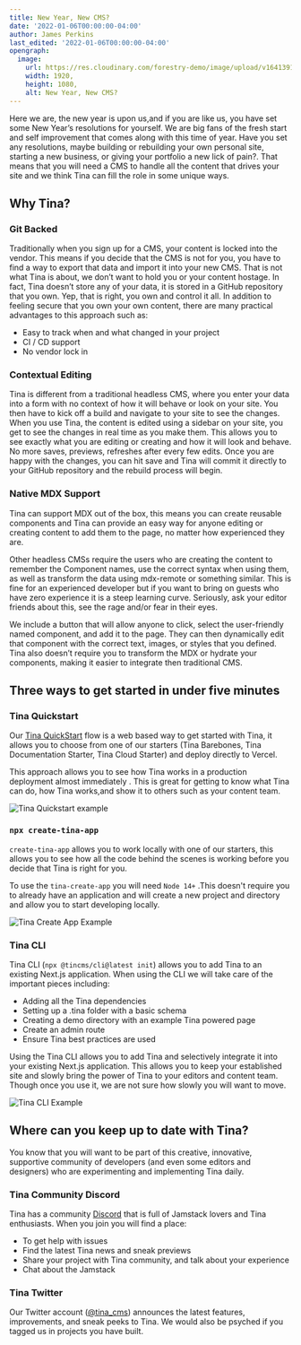 ```yaml
---
title: New Year, New CMS?
date: '2022-01-06T00:00:00-04:00'
author: James Perkins
last_edited: '2022-01-06T00:00:00-04:00'
opengraph:
  image:
    url: https://res.cloudinary.com/forestry-demo/image/upload/v1641391956/blog-media/new_year_new_cms.png
    width: 1920,
    height: 1080,
    alt: New Year, New CMS?
---
```

Here we are, the new year is upon us,and if you are like us, you have set some New Year’s resolutions for yourself. We are big fans of the fresh start and self improvement that comes along with this time of year. Have you set any resolutions, maybe building or rebuilding  your own personal site, starting a new business, or giving your portfolio a new lick of pain?. That means that  you will need a CMS to handle all the content that drives your site and we think Tina can fill the role in some unique ways.

## Why Tina?

### Git Backed

Traditionally when you sign up for a CMS, your content is locked into the vendor. This means if you decide that the CMS is not for you, you have to find a way to export that data and import it into your new CMS. That is not what Tina is about, we don’t want to hold you or your content hostage. In fact, Tina doesn’t store any of your data, it is stored in a GitHub repository that you own. Yep, that is right, you own and control it all. In addition to feeling secure that you own your own content, there are many practical advantages to this approach such as:

- Easy to track when and what changed in your project
- CI / CD support
- No vendor lock in

### Contextual Editing

Tina is different from a traditional headless CMS, where you enter your data into a form with no context of how it will behave or look on your site. You then have to kick off a build and navigate to your site to see the changes. 
When you use Tina, the content is edited using a sidebar on your site, you get to see the changes in real time as you make them. This allows you to see exactly what you are editing or creating and how it will look and behave. No more saves, previews, refreshes after every few edits. Once you are happy with the changes, you can hit save and Tina will commit it directly to your GitHub repository and the rebuild process will begin.

### Native MDX Support

Tina can support MDX out of the box, this means you can create reusable components and Tina can provide an easy way for anyone editing or creating content to add them to the page, no matter how experienced they are.

Other headless CMSs require the users who are creating the content to remember the Component names, use the correct syntax when using them, as well as transform the data using mdx-remote or something similar. This is fine for an experienced developer but if you want to bring on guests who have zero experience it is a steep learning curve. Seriously, ask your editor friends about this, see the rage and/or fear in their eyes.

We include a button that will allow anyone to click, select the user-friendly named component, and add it to the page. They can then dynamically edit that component with the correct text, images, or styles that you defined.
Tina also doesn’t require you to transform the MDX or hydrate your components, making it easier to integrate then traditional CMS.


## Three ways to get started in under five minutes

### Tina Quickstart

Our [Tina QuickStart](https://app.tina.com/quickstart) flow is a web based way to get started with Tina, it allows you to choose from one of our starters (Tina Barebones, Tina Documentation Starter, Tina Cloud Starter) and deploy directly to Vercel.

This approach allows you to see how Tina works in a production deployment almost immediately . This is great for getting to know what Tina can do, how Tina works,and show it to others such as your content team.

![Tina Quickstart example](https://res.cloudinary.com/forestry-demo/video/upload/v1641390729/blog-media/new-year-new-cms/tina-quickstart.gif)

### `npx create-tina-app`

`create-tina-app` allows you to work locally with one of our starters, this allows you to see how all the code behind the scenes is working before you decide that Tina is right for you.

To use the `tina-create-app` you will need `Node 14+` .This doesn't require you to already have an application and will create a new project and directory and allow you to start developing locally.

![Tina Create App Example](https://res.cloudinary.com/forestry-demo/video/upload/v1641390724/blog-media/new-year-new-cms/create-tina-app.gif)

### Tina CLI

Tina CLI (`npx @tincms/cli@latest init`) allows you to add Tina to an existing Next.js application. When using the CLI we will take care of the important pieces including:

- Adding all the Tina dependencies
- Setting up a .tina folder with a basic schema
- Creating a demo directory with an example Tina powered page
- Create an admin route
- Ensure Tina best practices are used

Using the Tina CLI allows you to add Tina and selectively integrate it into your existing Next.js application. This allows you to keep your established site and slowly bring the power of Tina to your editors and content team. Though once you use it, we are not sure how slowly you will want to move. 

![Tina CLI Example](https://res.cloudinary.com/forestry-demo/video/upload/v1641390724/blog-media/new-year-new-cms/tina-cli.gif)

## Where can you keep up to date with Tina?

You know that you will want to be part of this creative, innovative, supportive community of developers (and even some editors and designers) who are experimenting and implementing Tina daily. 

### Tina Community Discord
Tina has a community [Discord](https://discord.com/invite/zumN63Ybpf) that is full of Jamstack lovers and Tina enthusiasts. When you join you will find a place:

- To get help with issues
- Find the latest Tina news and sneak previews
- Share your project with Tina community, and talk about your experience
- Chat about the Jamstack

### Tina Twitter

Our Twitter account ([@tina_cms](https://twitter.com/tina_cms)) announces the latest features, improvements, and sneak peeks to Tina. We would also be psyched if you tagged us in projects you have built.